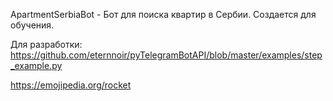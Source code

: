 ApartmentSerbiaBot - Бот для поиска квартир в Сербии. Создается для обучения.

Для разработки:
https://github.com/eternnoir/pyTelegramBotAPI/blob/master/examples/step_example.py

https://emojipedia.org/rocket